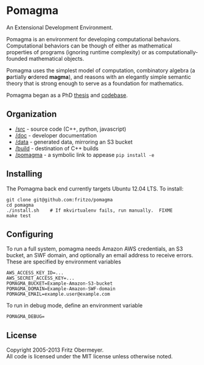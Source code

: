 # Pomagma

An Extensional Development Environment.

Pomagma is an environment for developing computational behaviors.
Computational behaviors can be though of
either as mathematical properties of programs (ignoring runtime complexity)
or as computationally-founded mathematical objects.

Pomagma uses the simplest model of computation,
combinatory algebra (a <b>p</b>artially <b>o</b>rdered <b>magma</b>),
and reasons with an elegantly simple semantic theory
that is strong enough to serve as a foundation for mathematics.

Pomagma began as a PhD [thesis](http://fritzo.org/thesis.pdf) and
[codebase](http://github.com/fritzo/Johann).

## Organization

- [/src](src) - source code (C++, python, javascript)
- [/doc](doc) - developer documentation
- [/data](data) - generated data, mirroring an S3 bucket
- [/build](build) - destination of C++ builds
- [/pomagma](pomagma) - a symbolic link to appease `pip install -e`

## Installing

The Pomagma back end currently targets Ubuntu 12.04 LTS.
To install:

    git clone git@github.com:fritzo/pomagma
    cd pomagma
    ./install.sh    # If mkvirtualenv fails, run manually.  FIXME
    make test

## Configuring

To run a full system, pomagma needs Amazon AWS credentials, an S3 bucket,
an SWF domain, and optionally an email address to receive errors.
These are specified by environment variables
 
    AWS_ACCESS_KEY_ID=...
    AWS_SECRET_ACCESS_KEY=...
    POMAGMA_BUCKET=Example-Amazon-S3-bucket
    POMAGMA_DOMAIN=Example-Amazon-SWF-domain
    POMAGMA_EMAIL=example.user@example.com

To run in debug mode, define an environment variable

    POMAGMA_DEBUG=

## License

Copyright 2005-2013 Fritz Obermeyer.<br/>
All code is licensed under the MIT license unless otherwise noted.
